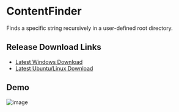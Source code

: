 # ContentFinder
Finds a specific string recursively in a user-defined root directory.

## Release Download Links
- [Latest Windows Download](https://github.com/nickmartin1ee7/ContentFinder/releases/download/release-windows-latest/ContentFinder.exe)
- [Latest Ubuntu/Linux Download](https://github.com/nickmartin1ee7/ContentFinder/releases/download/release-ubuntu-latest/ContentFinder)

## Demo
![image](https://i.imgur.com/oydrw8R.gif)
